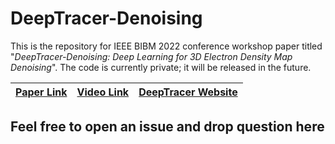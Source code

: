 # DeepTracer-Denoising

This is the repository for IEEE BIBM 2022 conference workshop paper titled "_DeepTracer-Denoising: Deep Learning for 3D Electron Density Map Denoising_". The code is currently private; it will be released in the future.

| [Paper Link](https://haowenguan.github.io/docs/DeepTracer-Denoising.pdf) | [Video Link](https://youtu.be/Sl0YHuT0R5Q) | [DeepTracer Website](https://deeptracer.uw.edu/home) |
| ------------------------------------------------------------------------ | ------------------------------------------ | ---------------------------------------------------- |

## Feel free to open an issue and drop question here
